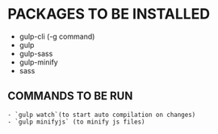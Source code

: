 # PACKAGES TO BE INSTALLED
- gulp-cli (-g command)
- gulp
- gulp-sass
- gulp-minify
- sass

## COMMANDS TO BE RUN
    - `gulp watch`(to start auto compilation on changes)
    - `gulp minifyjs` (to minify js files)
